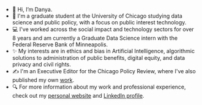 - 👋 Hi, I’m Danya.
- 📓 I'm a graduate student at the University of Chicago studying data science and public policy, with a focus on public interest technology. 
- 💻 I've worked across the social impact and technology sectors for over 8 years and am currently a Graduate Data Science intern with the Federal Reserve Bank of Minneapolis. 
- ✨ My interests are in ethics and bias in Artificial Intelligence, algorithmic solutions to administration of public benefits, digital equity, and data privacy and civil rights.
- ✍️ I'm an Executive Editor for the Chicago Policy Review, where I've also published my own [work](https://chicagopolicyreview.org/author/danya-sherbini/).
- 🔍 For more information about my work and professional experience, check out my [personal website](https://danyasherbini.notion.site/Danya-Sherbini-ba06259e8e984fc4a733adaf83e032be?pvs=4) and [LinkedIn profile](https://www.linkedin.com/feed/).

<!---
dsherbini/dsherbini is a ✨ special ✨ repository because its `README.md` (this file) appears on your GitHub profile.
You can click the Preview link to take a look at your changes.
--->
